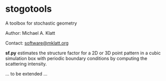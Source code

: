 # stogotools
A toolbox for stochastic geometry

Author: Michael A. Klatt

Contact: software@mklatt.org

**sf.py** estimates the structure factor for a 2D or 3D point pattern in a cubic simulation box with periodic boundary conditions by computing the scattering intensity.

... to be extended ...

